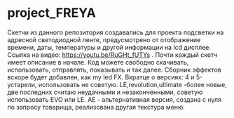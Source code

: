 # project_FREYA
Скетчи из данного репозитория создавались для проекта подсветки на адресной светодиодной ленте, предусмотрено от отображение времени, даты, температуры и другой информации на lcd дисплее. Ссылка на видео: https://youtu.be/RuGHt_fUTYs .
Почти каждый скетч имеет описание в начале.
Код можете свободно скачивать, использовать, отправлять, показывать и так далее.
Сборник эффектов вскоре будет добавлен, как my led FX.
Вкратце о версиях: 4 и 5-устарели, использовать не советую. LE,revolution,ultimate -более новые, две последних считаю неудачными и незаконченными, советую использовать EVO или LE. AE - альтернативная версия, создана с нуля по запросу товарища, реализована другая текстура меню.
